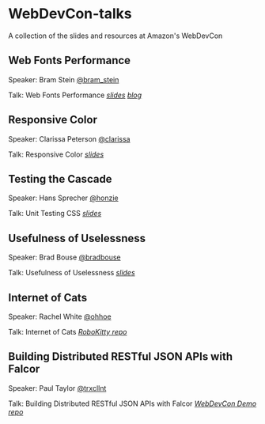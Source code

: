 # WebDevCon-talks
A collection of the slides and resources at Amazon's WebDevCon

## Web Fonts Performance
Speaker: Bram Stein [@bram_stein](https://twitter.com/bram_stein)

Talk: Web Fonts Performance [*slides*](https://speakerdeck.com/bramstein/web-fonts-performance)  [*blog*](http://bramstein.com/writing/web-font-loading-patterns.html)


## Responsive Color
Speaker: Clarissa Peterson [@clarissa](https://twitter.com/clarissa)

Talk: Responsive Color [*slides*](http://www.slideshare.net/clarissapeterson/colorincss)


## Testing the Cascade
Speaker: Hans Sprecher [@honzie](https://twitter.com/honzie)

Talk: Unit Testing CSS [*slides*](https://github.com/honzie/testing-the-cascade)


## Usefulness of Uselessness
Speaker: Brad Bouse [@bradbouse](https://twitter.com/bradbouse)

Talk: Usefulness of Uselessness [*slides*](http://www.wholepixel.com/webdevcon/index.html#/)


## Internet of Cats
Speaker: Rachel White [@ohhoe](https://twitter.com/ohhoe)

Talk: Internet of Cats [*RoboKitty repo*](https://github.com/rachelnicole/robokitty)

## Building Distributed RESTful JSON APIs with Falcor
Speaker: Paul Taylor [@trxcllnt](https://twitter.com/trxcllnt)

Talk: Building Distributed RESTful JSON APIs with Falcor [*WebDevCon Demo repo*](https://github.com/trxcllnt/webdevcon-demo)
